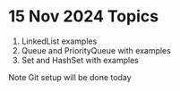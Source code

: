 # 15 Nov 2024 Topics

1. LinkedList examples 
2. Queue and PriorityQueue with examples
3. Set and HashSet with examples

Note Git setup will be done today